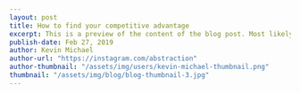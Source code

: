 ```yaml
---
layout: post
title: How to find your competitive advantage
excerpt: This is a preview of the content of the blog post. Most likely the two opening sentences of the post.
publish-date: Feb 27, 2019
author: Kevin Michael
author-url: "https://instagram.com/abstraction"
author-thumbnail: "/assets/img/users/kevin-michael-thumbnail.png"
thumbnail: "/assets/img/blog/blog-thumbnail-3.jpg"
---
```


